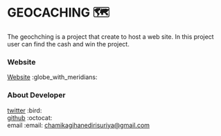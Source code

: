 # GEOCACHING :world_map:
The geochching is a project that create to host a web site.
In this project user can find the cash and win the project.
<h3>Website</h3>

[Website](https://trakawhyyy.github.io/Geocaching/) \:globe_with_meridians: 

<h3>About Developer</h3>

[twitter](https://twitter.com/Chamika_gihan_) \:bird: <br>
[github](https://github.com/TrakaWhyyy) \:octocat: <br>
email \:email: chamikagihanedirisuriya@gmail.com 
